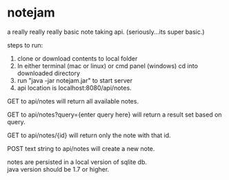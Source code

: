 # notejam
a really really really basic note taking api. (seriously...its super basic.)

steps to run:
1) clone or download contents to local folder
2) In either terminal (mac or linux) or cmd panel (windows) cd into downloaded directory
3) run "java -jar notejam.jar" to start server
4) api location is localhost:8080/api/notes. 

GET to api/notes will return all available notes.

GET to api/notes?query={enter query here} will return a result set based on query.

GET to api/notes/{id} will return only the note with that id.

POST text string to api/notes will create a new note.

notes are persisted in a local version of sqlite db.  
java version should be 1.7 or higher. 




